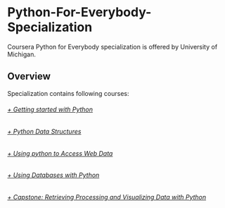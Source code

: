 # **Python-For-Everybody-Specialization**
Coursera Python for Everybody specialization is offered by University of Michigan.
## **Overview**
Specialization contains following courses:
###### [+ Getting started with Python](https://github.com/Serena6688/Python-for-Everybody/tree/main/Programming%20for%20Everybody)
###### [+ Python Data Structures](https://github.com/Serena6688/Python-for-Everybody/tree/main/Python%20Data%20Structures)
###### [+ Using python to Access Web Data](https://github.com/Serena6688/Python-for-Everybody/tree/main/Using%20Python%20to%20Access%20Web%20Data)
###### [+ Using Databases with Python](https://github.com/Serena6688/Python-for-Everybody/tree/main/Using%20Databases%20with%20Python)
###### [+ Capstone: Retrieving Processing and Visualizing Data with Python](https://github.com/Serena6688/Python-for-Everybody/tree/main/Capstone:%20Retrieving%2C%20Processing%2C%20and%20Visualizing%20Data%20with%20Python)
